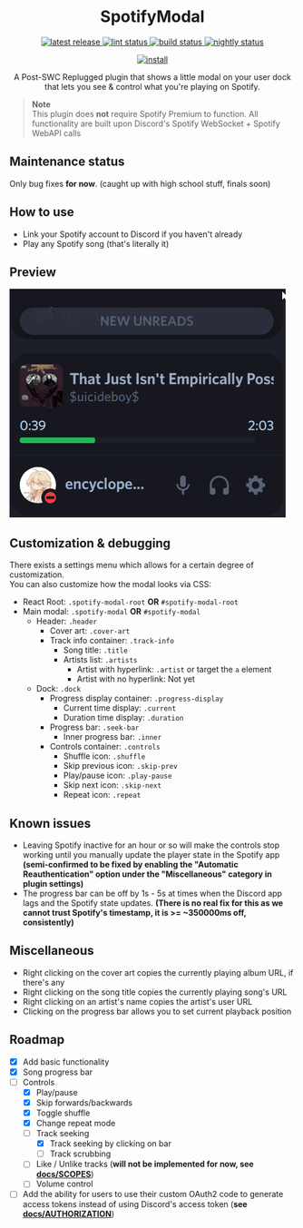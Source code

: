 <p>
  <h1 align="center">SpotifyModal</h1>
</p>

<p align="center">
  <a href="https://github.com/Socketlike/SpotifyModal/releases/latest">
    <img alt="latest release" src="https://img.shields.io/github/v/release/Socketlike/SpotifyModal?label=version&sort=semver">
  </a>
  <a href="https://github.com/Socketlike/SpotifyModal/actions/workflows/lint.yml">
    <img alt="lint status" src="https://img.shields.io/github/actions/workflow/status/Socketlike/SpotifyModal/lint.yml?label=lint">
  </a>
  <a href="https://github.com/Socketlike/SpotifyModal/actions/workflows/release.yml">
    <img alt="build status" src="https://img.shields.io/github/actions/workflow/status/Socketlike/SpotifyModal/release.yml?label=build">
  </a>
  <a href="https://github.com/Socketlike/SpotifyModal/actions/workflows/nightly.yml">
    <img alt="nightly status" src="https://img.shields.io/github/actions/workflow/status/Socketlike/SpotifyModal/nightly.yml?label=nightly&color=blueviolet">
  </a>
</p>

<p align="center">
  <a href="https://replugged.dev/install?identifier=Socketlike/SpotifyModal&source=github">
    <img alt="install" src="https://img.shields.io/github/v/release/Socketlike/SpotifyModal?label=Install&sort=semver&style=for-the-badge">
  </a>
</p>

<p align="center">
  A Post-SWC Replugged plugin that shows a little modal on your user dock that lets you see & control
what you're playing on Spotify.
</p>

> **Note**  
> This plugin does **not** require Spotify Premium to function. All functionality are built upon
> Discord's Spotify WebSocket + Spotify WebAPI calls

## Maintenance status

Only bug fixes **for now**. (caught up with high school stuff, finals soon)

## How to use

- Link your Spotify account to Discord if you haven't already
- Play any Spotify song (that's literally it)

## Preview

![Preview](Preview.gif)

## Customization & debugging

There exists a settings menu which allows for a certain degree of customization.  
You can also customize how the modal looks via CSS:

- React Root: `.spotify-modal-root` **OR** `#spotify-modal-root`
- Main modal: `.spotify-modal` **OR** `#spotify-modal`
  - Header: `.header`
    - Cover art: `.cover-art`
    - Track info container: `.track-info`
      - Song title: `.title`
      - Artists list: `.artists`
        - Artist with hyperlink: `.artist` or target the `a` element
        - Artist with no hyperlink: Not yet
  - Dock: `.dock`
    - Progress display container: `.progress-display`
      - Current time display: `.current`
      - Duration time display: `.duration`
    - Progress bar: `.seek-bar`
      - Inner progress bar: `.inner`
    - Controls container: `.controls`
      - Shuffle icon: `.shuffle`
      - Skip previous icon: `.skip-prev`
      - Play/pause icon: `.play-pause`
      - Skip next icon: `.skip-next`
      - Repeat icon: `.repeat`

## Known issues

- Leaving Spotify inactive for an hour or so will make the controls stop working until you manually
  update the player state in the Spotify app **(semi-confirmed to be fixed by enabling the
  "Automatic Reauthentication" option under the "Miscellaneous" category in plugin settings)**
- The progress bar can be off by 1s - 5s at times when the Discord app lags and the Spotify state
  updates. **(There is no real fix for this as we cannot trust Spotify's timestamp, it is >=
  ~350000ms off, consistently)**

## Miscellaneous

- Right clicking on the cover art copies the currently playing album URL, if there's any
- Right clicking on the song title copies the currently playing song's URL
- Right clicking on an artist's name copies the artist's user URL
- Clicking on the progress bar allows you to set current playback position

## Roadmap

- [x] Add basic functionality
- [x] Song progress bar
- [ ] Controls
  - [x] Play/pause
  - [x] Skip forwards/backwards
  - [x] Toggle shuffle
  - [x] Change repeat mode
  - [ ] Track seeking
    - [x] Track seeking by clicking on bar
    - [ ] Track scrubbing
  - [ ] Like / Unlike tracks (**will not be implemented for now, see [docs/SCOPES](docs/SCOPES.md)**)
  - [ ] Volume control
- [ ] Add the ability for users to use their custom OAuth2 code to generate access tokens instead of using Discord's access token (**see [docs/AUTHORIZATION](docs/AUTHORIZATION.md)**)
